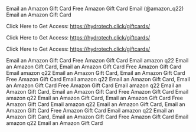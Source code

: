 Email an Amazon Gift Card Free Amazon Gift Card Email (@amazon_q22) Email an Amazon Gift Card

Click Here to Get Access: https://hydrotech.click/giftcards/

Click Here to Get Access: https://hydrotech.click/giftcards/

Click Here to Get Access: https://hydrotech.click/giftcards/

Email an Amazon Gift Card Free Amazon Gift Card Email amazon q22 Email an Amazon Gift Card, Email an Amazon Gift Card Free Amazon Gift Card Email amazon q22 Email an Amazon Gift Card, Email an Amazon Gift Card Free Amazon Gift Card Email amazon q22 Email an Amazon Gift Card, Email an Amazon Gift Card Free Amazon Gift Card Email amazon q22 Email an Amazon Gift Card, Email an Amazon Gift Card Free Amazon Gift Card Email amazon q22 Email an Amazon Gift Card, Email an Amazon Gift Card Free Amazon Gift Card Email amazon q22 Email an Amazon Gift Card, Email an Amazon Gift Card Free Amazon Gift Card Email amazon q22 Email an Amazon Gift Card, Email an Amazon Gift Card Free Amazon Gift Card Email amazon q22 Email an Amazon Gift Card
